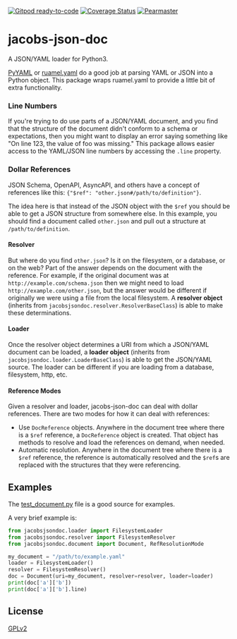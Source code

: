 [![Gitpod ready-to-code](https://img.shields.io/badge/Gitpod-ready--to--code-blue?logo=gitpod)](https://gitpod.io/#https://github.com/pearmaster/jacobs-json-doc)
[![Coverage Status](https://coveralls.io/repos/github/pearmaster/jacobs-json-doc/badge.svg?branch=master)](https://coveralls.io/github/pearmaster/jacobs-json-doc?branch=master)
[![Pearmaster](https://circleci.com/gh/pearmaster/jacobs-json-doc.svg?style=shield)](https://app.circleci.com/pipelines/github/pearmaster/jacobs-json-doc)

# jacobs-json-doc
A JSON/YAML loader for Python3.

[PyYAML](https://pyyaml.org/) or [ruamel.yaml](https://sourceforge.net/projects/ruamel-yaml/) do a good job at parsing YAML or JSON into a Python object. This package wraps ruamel.yaml to provide a little bit of extra functionality.  

### Line Numbers

If you're trying to do use parts of a JSON/YAML document, and you find that the structure of the document didn't conform to a schema or expectations, then you might want to display an error saying something like "On line 123, the value of foo was missing."  This package allows easier access to the YAML/JSON line numbers by accessing the `.line` property.

### Dollar References

JSON Schema, OpenAPI, AsyncAPI, and others have a concept of references like this: `{"$ref": "other.json#/path/to/definition"}`.

The idea here is that instead of the JSON object with the `$ref` you should be able to get a JSON structure from somewhere else.  In this example, you should find a document called `other.json` and pull out a structure at `/path/to/definition`.  

#### Resolver

But where do you find `other.json`?  Is it on the filesystem, or a database, or on the web?  Part of the answer depends on the document with the reference.  For example, if the original document was at `http://example.com/schema.json` then we might need to load `http://example.com/other.json`, but the answer would be different if originally we were using a file from the local filesystem.  A **resolver object** (inherits from `jacobsjsondoc.resolver.ResolverBaseClass`) is able to make these determinations.

#### Loader

Once the resolver object determines a URI from which a JSON/YAML document can be loaded, a **loader object** (inherits from `jacobsjsondoc.loader.LoaderBaseClass`) is able to get the JSON/YAML source.  The loader can be different if you are loading from a database, filesystem, http, etc.

#### Reference Modes

Given a resolver and loader, jacobs-json-doc can deal with dollar references.  There are two modes for how it can deal with references:

 * Use `DocReference` objects.  Anywhere in the document tree where there is a `$ref` reference, a `DocReference` object is created.  That object has methods to resolve and load the references on demand, when needed.
 * Automatic resolution.  Anywhere in the document tree where there is a `$ref` reference, the reference is automatically resolved and the `$ref`s are replaced with the structures that they were referencing.
 
## Examples

The [test_document.py](./tests/test_document.py) file is a good source for examples.

A very brief example is:

```py
from jacobsjsondoc.loader import FilesystemLoader
from jacobsjsondoc.resolver import FilesystemResolver
from jacobsjsondoc.document import Document, RefResolutionMode

my_document = "/path/to/example.yaml"
loader = FilesystemLoader()
resolver = FilesystemResolver()
doc = Document(uri=my_document, resolver=resolver, loader=loader)
print(doc['a']['b'])
print(doc['a']['b'].line)
```

## License

[GPLv2](./LICENSE)

